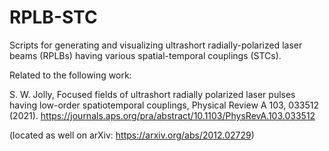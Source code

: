 # RPLB-STC
Scripts for generating and visualizing ultrashort radially-polarized laser beams (RPLBs) having various spatial-temporal couplings (STCs).

Related to the following work:

S. W. Jolly, Focused fields of ultrashort radially polarized laser pulses having low-order spatiotemporal couplings, Physical Review A 103, 033512 (2021).
https://journals.aps.org/pra/abstract/10.1103/PhysRevA.103.033512

(located as well on arXiv: https://arxiv.org/abs/2012.02729)
